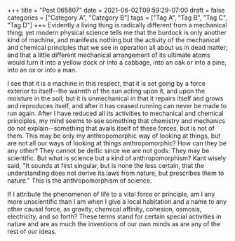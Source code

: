 +++
title = "Post 065807"
date = 2021-06-02T09:59:29-07:00
draft = false
categories = ["Category A", "Category B"]
tags = ["Tag A", "Tag B", "Tag C", "Tag D"]
+++
Evidently a living thing is radically different from a mechanical thing; yet modern physical science tells me that the burdock is only another kind of machine, and manifests nothing but the activity of the mechanical and chemical principles that we see in operation all about us in dead matter; and that a little different mechanical arrangement of its ultimate atoms would turn it into a yellow dock or into a cabbage, into an oak or into a pine, into an ox or into a man.

I see that it is a machine in this respect, that it is set going by a force exterior to itself--the warmth of the sun acting upon it, and upon the moisture in the soil; but it is unmechanical in that it repairs itself and grows and reproduces itself, and after it has ceased running can never be made to run again. After I have reduced all its activities to mechanical and chemical principles, my mind seems to see something that chemistry and mechanics do not explain--something that avails itself of these forces, but is not of them. This may be only my anthropomorphic way of looking at things, but are not all our ways of looking at things anthropomorphic? How can they be any other? They cannot be deific since we are not gods. They may be scientific. But what is science but a kind of anthropomorphism? Kant wisely said, "It sounds at first singular, but is none the less certain, that the understanding does not derive its laws from nature, but prescribes them to nature." This is the anthropomorphism of science.

If I attribute the phenomenon of life to a vital force or principle, am I any more unscientific than I am when I give a local habitation and a name to any other causal force, as gravity, chemical affinity, cohesion, osmosis, electricity, and so forth? These terms stand for certain special activities in nature and are as much the inventions of our own minds as are any of the rest of our ideas.
